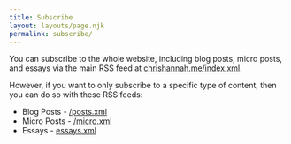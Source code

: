 ```yaml
---
title: Subscribe
layout: layouts/page.njk
permalink: subscribe/
---
```


You can subscribe to the whole website, including blog posts, micro posts, and essays via the main RSS feed at [chrishannah.me/index.xml][all].

However, if you want to only subscribe to a specific type of content, then you can do so with these RSS feeds:

- Blog Posts - [/posts.xml][posts]
- Micro Posts - [/micro.xml][micro]
- Essays - [essays.xml][essays]

[all]: https://chrishannah.me/index.xml
[posts]: https://chrishannah.me/posts.xml
[micro]: https://chrishannah.me/micro.xml
[essays]: https://chrishannah.me/essays.xml
